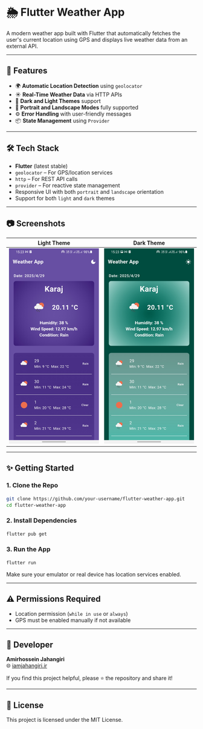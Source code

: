 # 🌦️ Flutter Weather App

A modern weather app built with Flutter that automatically fetches the user's current location using GPS and displays live weather data from an external API.

---

## 📱 Features

- 🌍 **Automatic Location Detection** using `geolocator`
- ☀️ **Real-Time Weather Data** via HTTP APIs
- 🎨 **Dark and Light Themes** support
- 🔄 **Portrait and Landscape Modes** fully supported
- ⚙️ **Error Handling** with user-friendly messages
- 📦 **State Management** using `Provider`

---

## 🛠️ Tech Stack

- **Flutter** (latest stable)
- `geolocator` – For GPS/location services
- `http` – For REST API calls
- `provider` – For reactive state management
- Responsive UI with both `portrait` and `landscape` orientation
- Support for both `light` and `dark` themes

---

## 📷 Screenshots

| Light Theme | Dark Theme |
|-------------|------------|
| ![Light](./screenshots/shot-light.jpg) | ![Dark](./screenshots/shot-dark.jpg) |

---

## ✨ Getting Started

### 1. Clone the Repo

```bash
git clone https://github.com/your-username/flutter-weather-app.git
cd flutter-weather-app
```

### 2. Install Dependencies

```bash
flutter pub get
```

### 3. Run the App

```bash
flutter run
```

Make sure your emulator or real device has location services enabled.

---

## ⚠️ Permissions Required

- Location permission (`while in use` or `always`)
- GPS must be enabled manually if not available

---

## 👤 Developer

**Amirhossein Jahangiri**  
🌐 [iamjahangiri.ir](https://www.iamjahangiri.ir)

If you find this project helpful, please ⭐ the repository and share it!

---

## 📄 License

This project is licensed under the MIT License.

